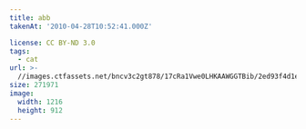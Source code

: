```yaml
---
title: abb
takenAt: '2010-04-28T10:52:41.000Z'

license: CC BY-ND 3.0
tags:
  - cat
url: >-
  //images.ctfassets.net/bncv3c2gt878/17cRa1Vwe0LHKAAWGGTBib/2ed93f4d1edf2af2e252ebdef8fbbd2d/abb_4559758213_o
size: 271971
image:
  width: 1216
  height: 912
---
```

